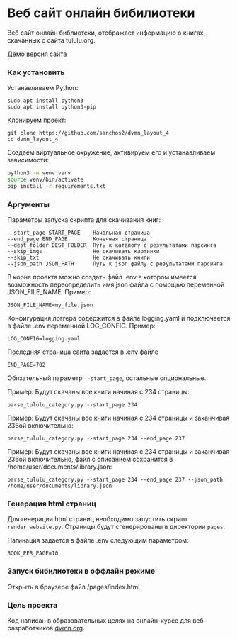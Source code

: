 # Веб сайт онлайн бибилиотеки

Веб сайт онлайн библиотеки, отображает информацию о книгах, скачанных с сайта tululu.org.

[Демо версия сайта](https://sanchos2.github.io/dvmn_layout_4/pages/)

### Как установить

Устанавливаем Python:
```
sudo apt install python3
sudo apt install python3-pip
```
Клонируем проект:
```
git clone https://github.com/sanchos2/dvmn_layout_4
cd dvmn_layout_4
```
Создаем виртуальное окружение, активируем его и  устанавливаем зависимости:

```sh
python3 -m venv venv
source venv/bin/activate
pip install -r requirements.txt
```

### Аргументы

Параметры запуска скрипта для скачивания книг:
```
--start_page START_PAGE    Начальная страница
--end_page END_PAGE        Конечная страница
--dest_folder DEST_FOLDER  Путь к каталогу с результатами парсинга
--skip_imgs                Не скачивать картинки
--skip_txt                 Не скачивать книги
--json_path JSON_PATH      Путь к json файлу с результатами парсинга
```
В корне проекта можно создать файл .env в котором имеется возможность переопределить имя json файла
с помощью переменной JSON_FILE_NAME. Пример:
```
JSON_FILE_NAME=my_file.json
```

Конфигурация логгера содержится в файле logging.yaml и подключается в файле .env переменной LOG_CONFIG. Пример:
```
LOG_CONFIG=logging.yaml
```

Последняя страница сайта задается в .env файле
```
END_PAGE=702
```

Обязательный параметр `--start_page`, остальные опциональные.

Пример:
Будут скачаны все книги начиная с 234 страницы:
```
parse_tululu_category.py --start_page 234
```

Пример:
Будут скачаны все книги начиная с 234 страницы и заканчивая 236ой включительно:
```
parse_tululu_category.py --start_page 234 --end_page 237
```

Пример:
Будут скачаны все книги начиная с 234 страницы и заканчивая 236ой включительно, файл с описанием сохранится в /home/user/documents/library.json:
```
parse_tululu_category.py --start_page 234 --end_page 237 --json_path /home/user/documents/library.json
```

### Генерация html страниц

Для генерации html страниц необходимо запустить скрипт `render_website.py`. Страницы будут сгенерированы в директории `pages`.

Пагинация задается в файле .env следующим параметром:
```
BOOK_PER_PAGE=10
```

### Запуск бибилиотеки в оффлайн режиме

Открыть в браузере файл /pages/index.html

### Цель проекта

Код написан в образовательных целях на онлайн-курсе для веб-разработчиков [dvmn.org](https://dvmn.org/).